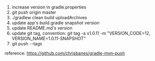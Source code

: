 1. increase version in gradle.properties
2. git push origin master
3. ./gradlew clean build uploadArchives
4. update app's build.gradle snapshot version
5. update README.md's version
6. update git tag, convention: git tag -a v1.0.11 -m "VERSION_CODE=12, VERSION_NAME=1.0.11-SNAPSHOT"
7. git push --tags

reference:
https://github.com/chrisbanes/gradle-mvn-push
